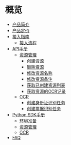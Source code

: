 # 概览

* [产品简介](ai/uai-ocr/introduction)
* [产品定价](ai/uai-ocr/price)
* [接入指南](ai/uai-ocr/access)
    * [接入流程](ai/uai-ocr/access/prepare)
* [API手册](ai/uai-ocr/api)
    * [资源管理](ai/uai-ocr/api/resource)
        * [创建资源](ai/uai-ocr/api/resource/create-resource)
        * [删除资源](ai/uai-ocr/api/resource/delete-resource)
        * [修改资源名称](ai/uai-ocr/api/resource/modify-resource-name)
        * [修改资源备注](ai/uai-ocr/api/resource/modify-resource-memo)
        * [获取已创建资源列表](ai/uai-ocr/api/resource/get-resource-list)
        * [获取资源的OCR记录](ai/uai-ocr/api/resource/get-resouce-record)
    * [OCR](ai/uai-ocr/api/ocr)
        * [创建身份证识别任务](ai/uai-ocr/api/ocr/create-task)
        * [创建票据识别任务](ai/uai-ocr/api/ocr/create-bill-task)
* [Python SDK手册](ai/uai-ocr/pysdk)
    * [环境准备](ai/uai-ocr/pysdk/prepare)
    * [资源管理](ai/uai-ocr/pysdk/resource)
    * [OCR](ai/uai-ocr/pysdk/ocr)
* [FAQ](ai/uai-ocr/faq)









​    


​    
​        